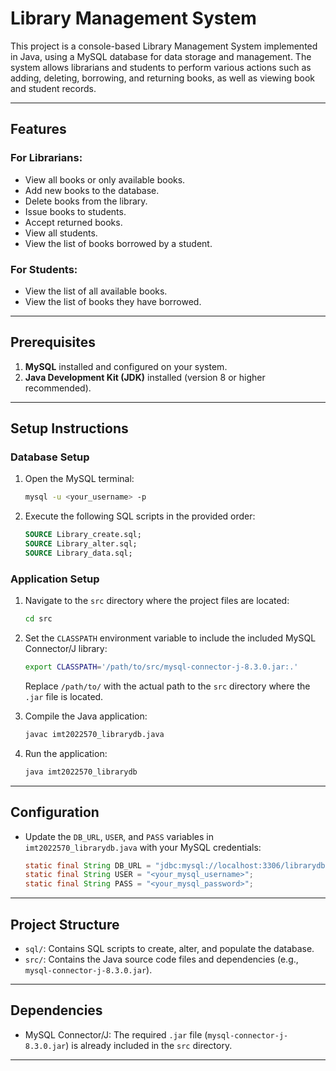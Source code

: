 
# Library Management System

This project is a console-based Library Management System implemented in Java, using a MySQL database for data storage and management. The system allows librarians and students to perform various actions such as adding, deleting, borrowing, and returning books, as well as viewing book and student records.

---

## Features

### For Librarians:
- View all books or only available books.
- Add new books to the database.
- Delete books from the library.
- Issue books to students.
- Accept returned books.
- View all students.
- View the list of books borrowed by a student.

### For Students:
- View the list of all available books.
- View the list of books they have borrowed.

---

## Prerequisites

1. **MySQL** installed and configured on your system.
2. **Java Development Kit (JDK)** installed (version 8 or higher recommended).

---

## Setup Instructions

### Database Setup

1. Open the MySQL terminal:
   ```bash
   mysql -u <your_username> -p
   ```
2. Execute the following SQL scripts in the provided order:
   ```sql
   SOURCE Library_create.sql;
   SOURCE Library_alter.sql;
   SOURCE Library_data.sql;
   ```

### Application Setup

1. Navigate to the `src` directory where the project files are located:
   ```bash
   cd src
   ```
2. Set the `CLASSPATH` environment variable to include the included MySQL Connector/J library:
   ```bash
   export CLASSPATH='/path/to/src/mysql-connector-j-8.3.0.jar:.'
   ```
   Replace `/path/to/` with the actual path to the `src` directory where the `.jar` file is located.

3. Compile the Java application:
   ```bash
   javac imt2022570_librarydb.java
   ```
4. Run the application:
   ```bash
   java imt2022570_librarydb
   ```

---

## Configuration

- Update the `DB_URL`, `USER`, and `PASS` variables in `imt2022570_librarydb.java` with your MySQL credentials:
  ```java
  static final String DB_URL = "jdbc:mysql://localhost:3306/librarydb";
  static final String USER = "<your_mysql_username>";
  static final String PASS = "<your_mysql_password>";
  ```

---

## Project Structure

- `sql/`: Contains SQL scripts to create, alter, and populate the database.
- `src/`: Contains the Java source code files and dependencies (e.g., `mysql-connector-j-8.3.0.jar`).

---

## Dependencies

- MySQL Connector/J: The required `.jar` file (`mysql-connector-j-8.3.0.jar`) is already included in the `src` directory.

---
